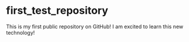 # first_test_repository
This is my first public repository on GitHub! I am excited to learn this new technology!
